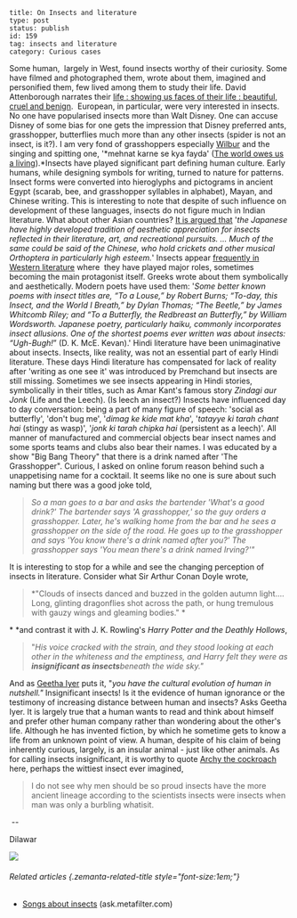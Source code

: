~~~~ 
title: On Insects and literature
type: post
status: publish
id: 159
tag: insects and literature
category: Curious cases
~~~~

Some human,  largely in West, found insects worthy of their curiosity.
Some have filmed and photographed them, wrote about them, imagined and
personified them, few lived among them to study their life. David
Attenborough narrates their [life : showing us faces of their life :
beautiful, cruel and benign](http://www.bbc.co.uk/programmes/b00nxks3). 
European, in particular, were very interested in insects. No one have
popularised insects more than Walt Disney. One can accuse Disney of some
bias for one gets the impression that Disney preferred ants,
grasshopper, butterflies much more than any other insects (spider is not
an insect, is it?). I am very fond of grasshoppers especially
[Wilbur](http://www.youtube.com/watch?v=K3nh8Ugyl74) and the singing and
spitting one, '*mehnat karne se kya fayda' ([The world owes us a
living](http://www.youtube.com/watch?v=wM1DgihKHVI)).*Insects have
played significant part defining human culture. Early humans, while
designing symbols for writing, turned to nature for patterns. Insect
forms were converted into hieroglyphs and pictograms in ancient Egypt
(scarab, bee, and grasshopper syllables in alphabet), Mayan, and Chinese
writing. This is interesting to note that despite of such influence on
development of these languages, insects do not figure much in Indian
literature. What about other Asian countries? [It is argued
that](http://www.insects.org/ced1/cult_ent.html#lit) '*the Japanese have
highly developed tradition of aesthetic appreciation for insects
reflected in their literature, art, and recreational pursuits. ... Much
of the same could be said of the Chinese, who hold crickets and other
musical Orthoptera in particularly high esteem.*' Insects appear
[frequently in Western
literature](http://www.insects.org/ced1/cult_ent.html#lit) where  they
have played major roles, sometimes becoming the main protagonist itself.
Greeks wrote about them symbolically and aesthetically. Modern poets
have used them: '*Some better known poems with insect titles are, “To a
Louse,” by Robert Burns; “To-day, this Insect, and the World I Breath,”
by Dylan Thomas; “The Beetle,” by James Whitcomb Riley; and “To a
Butterfly, the Redbreast an Butterfly,” by William Wordsworth. Japanese
poetry, particularly haiku, commonly incorporates insect allusions. One
of the shortest poems ever written was about insects: “Ugh-Bugh!*” (D.
K. McE. Kevan).' Hindi literature have been unimaginative about insects.
Insects, like reality, was not an essential part of early Hindi
literature. These days Hindi literature has compensated for lack of
reality after 'writing as one see it' was introduced by Premchand but
insects are still missing. Sometimes we see insects appearing in Hindi
stories, symbolically in their titles, such as Amar Kant's famous story
*Zindagi aur Jonk* (Life and the Leech). (Is leech an insect?) Insects
have influenced day to day conversation: being a part of many figure of
speech: 'social as butterfly', 'don't bug me', '*dimag ke kide mat
kha*', '*tatayye ki tarah chant hai* (stingy as wasp)', '*jonk ki tarah
chipka hai* (persistent as a leech)'. All manner of manufactured and
commercial objects bear insect names and some sports teams and clubs
also bear their names. I was educated by a show "Big Bang Theory" that
there is a drink named after 'The Grasshopper". Curious, I asked on
online forum reason behind such a unappetising name for a cocktail. It
seems like no one is sure about such naming but there was a good joke
told,

> *So a man goes to a bar and asks the bartender 'What's a good drink?'
> The bartender says 'A grasshopper,' so the guy orders a grasshopper.
> Later, he's walking home from the bar and he sees a grasshopper on the
> side of the road. He goes up to the grasshopper and says 'You know
> there's a drink named after you?' The grasshopper says 'You mean
> there's a drink named Irving?'"*

It is interesting to stop for a while and see the changing perception of
insects in literature. Consider what Sir Arthur Conan Doyle wrote,

> *"Clouds of insects danced and buzzed in the golden autumn light....
> Long, glinting dragonflies shot across the path, or hung tremulous
> with gauzy wings and gleaming bodies." *

* *and contrast it with J. K. Rowling's *Harry Potter and the Deathly
Hollows*,

> "*His voice cracked with the strain, and they stood looking at each
> other in the whiteness and the emptiness, and Harry felt they were as
> **insignificant as insect*****s***beneath the wide sky."*

And as [Geetha
Iyer](http://www.frontlineonnet.com/fl2816/stories/20110812281606400.htm)
puts it, "*you have the cultural evolution of human in nutshell."*
Insignificant insects! Is it the evidence of human ignorance or the
testimony of increasing distance between human and insects? Asks Geetha
Iyer. It is largely true that a human wants to read and think about
himself and prefer other human company rather than wondering about the
other's life. Although he has invented fiction, by which he sometime
gets to know a life from an unknown point of view. A human, despite of
his claim of being inherently curious, largely, is an insular animal -
just like other animals. As for calling insects insignificant, it is
worthy to quote [Archy the
cockroach](http://donmarquis.com/?page_id=267&pp=639) here, perhaps the
wittiest insect ever imagined,

> I do not see why men should be so proud insects have the more ancient
> lineage according to the scientists insects were insects when man was
> only a burbling whatisit.

 --

Dilawar

![](https://blogger.googleusercontent.com/tracker/3794193585985230867-663307874494028537?l=dilawarsays.blogspot.com)

###### Related articles {.zemanta-related-title style="font-size:1em;"}

-   [Songs about
    insects](http://ask.metafilter.com/229553/Songs-about-insects)
    (ask.metafilter.com)

 
